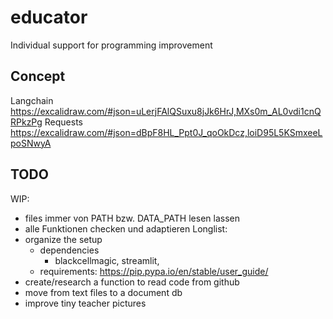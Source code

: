 # educator
Individual support for programming improvement

## Concept
Langchain
https://excalidraw.com/#json=uLerjFAlQSuxu8jJk6HrJ,MXs0m_AL0vdi1cnQRPkzPg
Requests
https://excalidraw.com/#json=dBpF8HL_Ppt0J_qoOkDcz,loiD95L5KSmxeeLpoSNwyA

## TODO
WIP:
* files immer von PATH bzw. DATA_PATH lesen lassen
* alle Funktionen checken und adaptieren
Longlist:
* organize the setup
    * dependencies
        * blackcellmagic, streamlit, 
    * requirements: https://pip.pypa.io/en/stable/user_guide/
* create/research a function to read code from github 
* move from text files to a document db
* improve tiny teacher pictures
